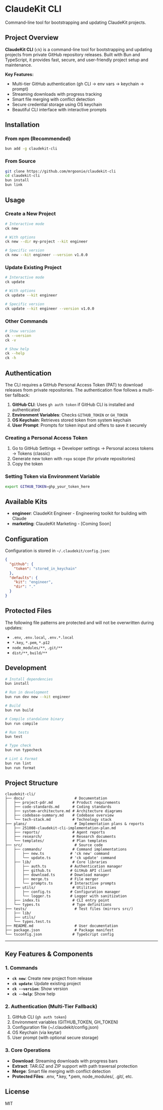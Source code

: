 # ClaudeKit CLI

Command-line tool for bootstrapping and updating ClaudeKit projects.

## Project Overview

**ClaudeKit CLI** (`ck`) is a command-line tool for bootstrapping and updating projects from private GitHub repository releases. Built with Bun and TypeScript, it provides fast, secure, and user-friendly project setup and maintenance.

**Key Features:**
- Multi-tier GitHub authentication (gh CLI → env vars → keychain → prompt)
- Streaming downloads with progress tracking
- Smart file merging with conflict detection
- Secure credential storage using OS keychain
- Beautiful CLI interface with interactive prompts

## Installation

### From npm (Recommended)

```bash
bun add -g claudekit-cli
```

### From Source

```bash
git clone https://github.com/mrgoonie/claudekit-cli
cd claudekit-cli
bun install
bun link
```

## Usage

### Create a New Project

```bash
# Interactive mode
ck new

# With options
ck new --dir my-project --kit engineer

# Specific version
ck new --kit engineer --version v1.0.0
```

### Update Existing Project

```bash
# Interactive mode
ck update

# With options
ck update --kit engineer

# Specific version
ck update --kit engineer --version v1.0.0
```

### Other Commands

```bash
# Show version
ck --version
ck -v

# Show help
ck --help
ck -h
```

## Authentication

The CLI requires a GitHub Personal Access Token (PAT) to download releases from private repositories. The authentication flow follows a multi-tier fallback:

1. **GitHub CLI**: Uses `gh auth token` if GitHub CLI is installed and authenticated
2. **Environment Variables**: Checks `GITHUB_TOKEN` or `GH_TOKEN`
3. **OS Keychain**: Retrieves stored token from system keychain
4. **User Prompt**: Prompts for token input and offers to save it securely

### Creating a Personal Access Token

1. Go to GitHub Settings → Developer settings → Personal access tokens → Tokens (classic)
2. Generate new token with `repo` scope (for private repositories)
3. Copy the token

### Setting Token via Environment Variable

```bash
export GITHUB_TOKEN=ghp_your_token_here
```

## Available Kits

- **engineer**: ClaudeKit Engineer - Engineering toolkit for building with Claude
- **marketing**: ClaudeKit Marketing - [Coming Soon]

## Configuration

Configuration is stored in `~/.claudekit/config.json`:

```json
{
  "github": {
    "token": "stored_in_keychain"
  },
  "defaults": {
    "kit": "engineer",
    "dir": "."
  }
}
```

## Protected Files

The following file patterns are protected and will not be overwritten during updates:

- `.env`, `.env.local`, `.env.*.local`
- `*.key`, `*.pem`, `*.p12`
- `node_modules/**`, `.git/**`
- `dist/**`, `build/**`

## Development

```bash
# Install dependencies
bun install

# Run in development
bun run dev new --kit engineer

# Build
bun run build

# Compile standalone binary
bun run compile

# Run tests
bun test

# Type check
bun run typecheck

# Lint & Format
bun run lint
bun run format
```

## Project Structure

```
claudekit-cli/
├── docs/                       # Documentation
│   ├── project-pdr.md         # Product requirements
│   ├── code-standards.md      # Coding standards
│   ├── system-architecture.md # Architecture diagrams
│   ├── codebase-summary.md    # Codebase overview
│   └── tech-stack.md          # Technology stack
├── plans/                      # Implementation plans & reports
│   ├── 251008-claudekit-cli-implementation-plan.md
│   ├── reports/               # Agent reports
│   ├── research/              # Research documents
│   └── templates/             # Plan templates
├── src/                        # Source code
│   ├── commands/              # Command implementations
│   │   ├── new.ts            # 'ck new' command
│   │   └── update.ts         # 'ck update' command
│   ├── lib/                   # Core libraries
│   │   ├── auth.ts           # Authentication manager
│   │   ├── github.ts         # GitHub API client
│   │   ├── download.ts       # Download manager
│   │   ├── merge.ts          # File merger
│   │   └── prompts.ts        # Interactive prompts
│   ├── utils/                 # Utilities
│   │   ├── config.ts         # Configuration manager
│   │   └── logger.ts         # Logger with sanitization
│   ├── index.ts               # CLI entry point
│   └── types.ts               # Type definitions
├── tests/                      # Test files (mirrors src/)
│   ├── lib/
│   ├── utils/
│   └── types.test.ts
├── README.md                   # User documentation
├── package.json                # Package manifest
└── tsconfig.json              # TypeScript config
```

---

## Key Features & Components

### 1. Commands
- **`ck new`**: Create new project from release
- **`ck update`**: Update existing project
- **`ck --version`**: Show version
- **`ck --help`**: Show help

### 2. Authentication (Multi-Tier Fallback)
1. GitHub CLI (`gh auth token`)
2. Environment variables (GITHUB_TOKEN, GH_TOKEN)
3. Configuration file (~/.claudekit/config.json)
4. OS Keychain (via keytar)
5. User prompt (with optional secure storage)

### 3. Core Operations
- **Download**: Streaming downloads with progress bars
- **Extract**: TAR.GZ and ZIP support with path traversal protection
- **Merge**: Smart file merging with conflict detection
- **Protected Files**: .env, *.key, *.pem, node_modules/, .git/, etc.

## License

MIT
